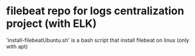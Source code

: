 # filebeat repo for logs centralization project (with ELK)

'install-filebeatUbuntu.sh' is a bash script that install filebeat on linux (only with apt)
